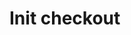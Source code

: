 # Init checkout

<tabs>
  <tab title="PHP Old">
<code-block lang="PHP">
<![CDATA[
//
]]>
</code-block>
  </tab>
  <tab title="PHP New">
<code-block lang="PHP">
<![CDATA[
//
]]>
</code-block>
  </tab>
  <tab title="C#">
<code-block lang="c#">
<![CDATA[
//
]]>
</code-block>
  </tab>
  <tab title="Python">
<code-block lang="Python">
<![CDATA[
//
]]>
</code-block>
  </tab>
</tabs>